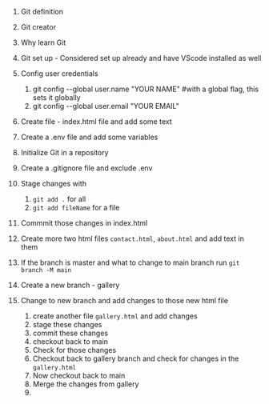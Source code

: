 1. Git definition
2. Git creator
3. Why learn Git
4. Git set up - Considered set up already and have VScode installed as well
5. Config user credentials

   1. git config --global user.name "YOUR NAME" #with a global flag, this sets it globally
   2. git config --global user.email "YOUR EMAIL"

6. Create file - index.html file and add some text
7. Create a .env file and add some variables
8. Initialize Git in a repository
9. Create a .gitignore file and exclude .env
10. Stage changes with

    1. `git add .` for all
    2. `git add fileName` for a file

11. Commmit those changes in index.html
12. Create more two html files `contact.html`, `about.html` and add text in them
13. If the branch is master and what to change to main branch run `git branch -M main`
14. Create a new branch - gallery
15. Change to new branch and add changes to those new html file
    1. create another file `gallery.html` and add changes
    2. stage these changes
    3. commit these changes
    4. checkout back to main
    5. Check for those changes
    6. Checkout back to gallery branch and check for changes in the `gallery.html`
    7. Now checkout back to main
    8. Merge the changes from gallery
    9. 

